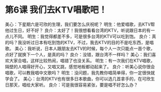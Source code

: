 # 第6课 我们去KTV唱歌吧！

美心：下星期六是可欣的生理，我们要怎么庆祝呢？
明生：他爱唱歌，去KTV帮他过生日，好不好？
良介：太好了！我很想看看台湾的KTV，听说跟日本的有一点儿不同。
明生：我觉得都差不多，可是很多台湾的KTV可以吃到饱。
良介：真的吗？我没听过日本有吃到饱的KTV，不过，我去KTV的目的不是吃东西，是唱歌。
美心：我听说，日本人跟朋友去KTV的时候，每个人一次只能点一首个歌，点好了就换下一个人，是真的吗？
良介：没错，跟台湾不一样吗？
美心：我们喜欢大家合唱，这样比较热闹，唱错了也没关系。
明生：有一次我们在KTV唱歌，隔壁的人唱得好开心，又唱又跳，感觉地板都动起来了。
良介：听美心说你很会唱歌，可以教我唱中文歌吗？
明生：没问题，我先教你唱简单得，你一定很快就学会了。
美心：台湾的KTV也有很多日本歌曲，你可以选几首拿手的，在可欣生日那天，唱给大家听。
良介：可是我很容易紧张，要是唱不好怎么办？
